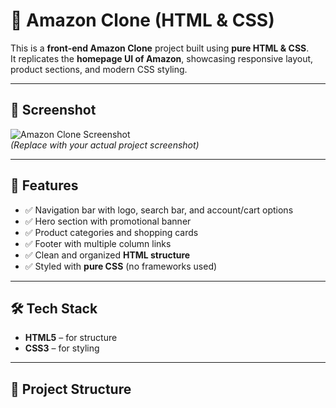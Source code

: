 # 🛒 Amazon Clone (HTML & CSS)

This is a **front-end Amazon Clone** project built using **pure HTML & CSS**.  
It replicates the **homepage UI of Amazon**, showcasing responsive layout, product sections, and modern CSS styling.  

---

## 📸 Screenshot
![Amazon Clone Screenshot](screenshot.png)  
*(Replace with your actual project screenshot)*

---

## 🚀 Features
- ✅ Navigation bar with logo, search bar, and account/cart options  
- ✅ Hero section with promotional banner  
- ✅ Product categories and shopping cards  
- ✅ Footer with multiple column links  
- ✅ Clean and organized **HTML structure**  
- ✅ Styled with **pure CSS** (no frameworks used)  
---

## 🛠️ Tech Stack
- **HTML5** – for structure  
- **CSS3** – for styling  

---

## 📂 Project Structure

